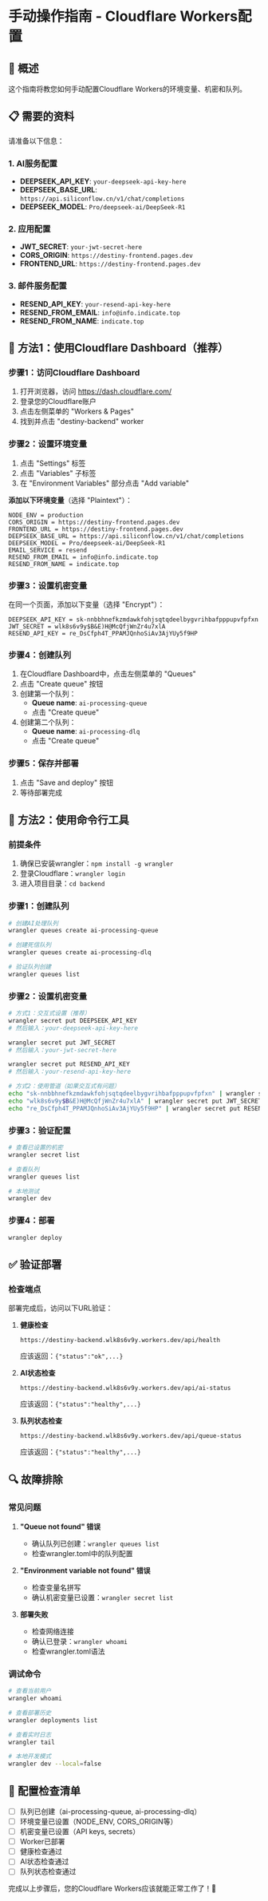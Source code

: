 # 手动操作指南 - Cloudflare Workers配置

## 🎯 概述

这个指南将教您如何手动配置Cloudflare Workers的环境变量、机密和队列。

## 📋 需要的资料

请准备以下信息：

### 1. AI服务配置
- **DEEPSEEK_API_KEY**: `your-deepseek-api-key-here`
- **DEEPSEEK_BASE_URL**: `https://api.siliconflow.cn/v1/chat/completions`
- **DEEPSEEK_MODEL**: `Pro/deepseek-ai/DeepSeek-R1`

### 2. 应用配置
- **JWT_SECRET**: `your-jwt-secret-here`
- **CORS_ORIGIN**: `https://destiny-frontend.pages.dev`
- **FRONTEND_URL**: `https://destiny-frontend.pages.dev`

### 3. 邮件服务配置
- **RESEND_API_KEY**: `your-resend-api-key-here`
- **RESEND_FROM_EMAIL**: `info@info.indicate.top`
- **RESEND_FROM_NAME**: `indicate.top`

## 🔧 方法1：使用Cloudflare Dashboard（推荐）

### 步骤1：访问Cloudflare Dashboard
1. 打开浏览器，访问 https://dash.cloudflare.com/
2. 登录您的Cloudflare账户
3. 点击左侧菜单的 "Workers & Pages"
4. 找到并点击 "destiny-backend" worker

### 步骤2：设置环境变量
1. 点击 "Settings" 标签
2. 点击 "Variables" 子标签
3. 在 "Environment Variables" 部分点击 "Add variable"

**添加以下环境变量**（选择 "Plaintext"）：
```
NODE_ENV = production
CORS_ORIGIN = https://destiny-frontend.pages.dev
FRONTEND_URL = https://destiny-frontend.pages.dev
DEEPSEEK_BASE_URL = https://api.siliconflow.cn/v1/chat/completions
DEEPSEEK_MODEL = Pro/deepseek-ai/DeepSeek-R1
EMAIL_SERVICE = resend
RESEND_FROM_EMAIL = info@info.indicate.top
RESEND_FROM_NAME = indicate.top
```

### 步骤3：设置机密变量
在同一个页面，添加以下变量（选择 "Encrypt"）：
```
DEEPSEEK_API_KEY = sk-nnbbhnefkzmdawkfohjsqtqdeelbygvrihbafpppupvfpfxn
JWT_SECRET = wlk8s6v9y$B&E)H@McQfjWnZr4u7xlA
RESEND_API_KEY = re_DsCfph4T_PPAMJQnhoSiAv3AjYUy5f9HP
```

### 步骤4：创建队列
1. 在Cloudflare Dashboard中，点击左侧菜单的 "Queues"
2. 点击 "Create queue" 按钮
3. 创建第一个队列：
   - **Queue name**: `ai-processing-queue`
   - 点击 "Create queue"
4. 创建第二个队列：
   - **Queue name**: `ai-processing-dlq`
   - 点击 "Create queue"

### 步骤5：保存并部署
1. 点击 "Save and deploy" 按钮
2. 等待部署完成

## 🔧 方法2：使用命令行工具

### 前提条件
1. 确保已安装wrangler：`npm install -g wrangler`
2. 登录Cloudflare：`wrangler login`
3. 进入项目目录：`cd backend`

### 步骤1：创建队列
```bash
# 创建AI处理队列
wrangler queues create ai-processing-queue

# 创建死信队列
wrangler queues create ai-processing-dlq

# 验证队列创建
wrangler queues list
```

### 步骤2：设置机密变量
```bash
# 方式1：交互式设置（推荐）
wrangler secret put DEEPSEEK_API_KEY
# 然后输入：your-deepseek-api-key-here

wrangler secret put JWT_SECRET
# 然后输入：your-jwt-secret-here

wrangler secret put RESEND_API_KEY
# 然后输入：your-resend-api-key-here

# 方式2：使用管道（如果交互式有问题）
echo "sk-nnbbhnefkzmdawkfohjsqtqdeelbygvrihbafpppupvfpfxn" | wrangler secret put DEEPSEEK_API_KEY
echo "wlk8s6v9y$B&E)H@McQfjWnZr4u7xlA" | wrangler secret put JWT_SECRET
echo "re_DsCfph4T_PPAMJQnhoSiAv3AjYUy5f9HP" | wrangler secret put RESEND_API_KEY
```

### 步骤3：验证配置
```bash
# 查看已设置的机密
wrangler secret list

# 查看队列
wrangler queues list

# 本地测试
wrangler dev
```

### 步骤4：部署
```bash
wrangler deploy
```

## ✅ 验证部署

### 检查端点
部署完成后，访问以下URL验证：

1. **健康检查**
   ```
   https://destiny-backend.wlk8s6v9y.workers.dev/api/health
   ```
   应该返回：`{"status":"ok",...}`

2. **AI状态检查**
   ```
   https://destiny-backend.wlk8s6v9y.workers.dev/api/ai-status
   ```
   应该返回：`{"status":"healthy",...}`

3. **队列状态检查**
   ```
   https://destiny-backend.wlk8s6v9y.workers.dev/api/queue-status
   ```
   应该返回：`{"status":"healthy",...}`

## 🔍 故障排除

### 常见问题

1. **"Queue not found" 错误**
   - 确认队列已创建：`wrangler queues list`
   - 检查wrangler.toml中的队列配置

2. **"Environment variable not found" 错误**
   - 检查变量名拼写
   - 确认机密变量已设置：`wrangler secret list`

3. **部署失败**
   - 检查网络连接
   - 确认已登录：`wrangler whoami`
   - 检查wrangler.toml语法

### 调试命令
```bash
# 查看当前用户
wrangler whoami

# 查看部署历史
wrangler deployments list

# 查看实时日志
wrangler tail

# 本地开发模式
wrangler dev --local=false
```

## 📝 配置检查清单

- [ ] 队列已创建（ai-processing-queue, ai-processing-dlq）
- [ ] 环境变量已设置（NODE_ENV, CORS_ORIGIN等）
- [ ] 机密变量已设置（API keys, secrets）
- [ ] Worker已部署
- [ ] 健康检查通过
- [ ] AI状态检查通过
- [ ] 队列状态检查通过

完成以上步骤后，您的Cloudflare Workers应该就能正常工作了！🎉
